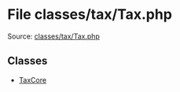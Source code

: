 File classes/tax/Tax.php
=========
Source: [classes/tax/Tax.php](https://github.com/PrestaShop/PrestaShop/blob/1.6.1.1/classes/tax/Tax.php)


Classes
-------

* [TaxCore](class.TaxCore.md)

